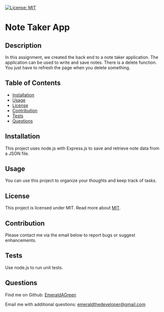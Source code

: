 
[![License: MIT](https://img.shields.io/badge/License-MIT-yellow.svg)](https://opensource.org/licenses/MIT)

# Note Taker App

## Description
In this assignment, we created the back end to a note taker application. The application can be used to write and save notes. There is a delete function. You just have to refresh the page when you delete something. 

## Table of Contents
* [Installation](#installation)
* [Usage](#usage)
* [License](#license)
* [Contribution](#contribution)
* [Tests](#tests)
* [Questions](#questions) 
  
## Installation
This project uses node.js with Express.js to save and retrieve note data from a JSON file.

## Usage
You can use this project to organize your thoughts and keep track of tasks.

## License
This project is licensed under  MIT.
Read more about [MIT](https://opensource.org/licenses/MIT).


## Contribution
Please contact me via the email below to report bugs or suggest enhancements.
  
## Tests
  Use node.js to run unit tests.

## Questions
Find me on Github: [EmeraldAGreen](https://github.com/EmeraldAGreen)

Email me with additional questions: emeraldthedeveloper@gmail.com